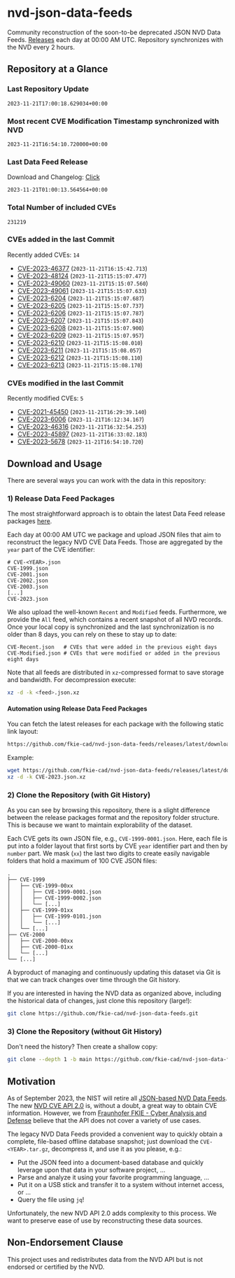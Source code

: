 # nvd-json-data-feeds

Community reconstruction of the soon-to-be deprecated JSON NVD Data Feeds. 
[Releases](https://github.com/fkie-cad/nvd-json-data-feeds/releases/latest) each day at 00:00 AM UTC.
Repository synchronizes with the NVD every 2 hours.

## Repository at a Glance

### Last Repository Update

```plain
2023-11-21T17:00:18.629034+00:00
```

### Most recent CVE Modification Timestamp synchronized with NVD

```plain
2023-11-21T16:54:10.720000+00:00
```

### Last Data Feed Release

Download and Changelog: [Click](https://github.com/fkie-cad/nvd-json-data-feeds/releases/latest)

```plain
2023-11-21T01:00:13.564564+00:00
```

### Total Number of included CVEs

```plain
231219
```

### CVEs added in the last Commit

Recently added CVEs: `14`

* [CVE-2023-46377](CVE-2023/CVE-2023-463xx/CVE-2023-46377.json) (`2023-11-21T16:15:42.713`)
* [CVE-2023-48124](CVE-2023/CVE-2023-481xx/CVE-2023-48124.json) (`2023-11-21T15:15:07.477`)
* [CVE-2023-49060](CVE-2023/CVE-2023-490xx/CVE-2023-49060.json) (`2023-11-21T15:15:07.560`)
* [CVE-2023-49061](CVE-2023/CVE-2023-490xx/CVE-2023-49061.json) (`2023-11-21T15:15:07.633`)
* [CVE-2023-6204](CVE-2023/CVE-2023-62xx/CVE-2023-6204.json) (`2023-11-21T15:15:07.687`)
* [CVE-2023-6205](CVE-2023/CVE-2023-62xx/CVE-2023-6205.json) (`2023-11-21T15:15:07.737`)
* [CVE-2023-6206](CVE-2023/CVE-2023-62xx/CVE-2023-6206.json) (`2023-11-21T15:15:07.787`)
* [CVE-2023-6207](CVE-2023/CVE-2023-62xx/CVE-2023-6207.json) (`2023-11-21T15:15:07.843`)
* [CVE-2023-6208](CVE-2023/CVE-2023-62xx/CVE-2023-6208.json) (`2023-11-21T15:15:07.900`)
* [CVE-2023-6209](CVE-2023/CVE-2023-62xx/CVE-2023-6209.json) (`2023-11-21T15:15:07.957`)
* [CVE-2023-6210](CVE-2023/CVE-2023-62xx/CVE-2023-6210.json) (`2023-11-21T15:15:08.010`)
* [CVE-2023-6211](CVE-2023/CVE-2023-62xx/CVE-2023-6211.json) (`2023-11-21T15:15:08.057`)
* [CVE-2023-6212](CVE-2023/CVE-2023-62xx/CVE-2023-6212.json) (`2023-11-21T15:15:08.110`)
* [CVE-2023-6213](CVE-2023/CVE-2023-62xx/CVE-2023-6213.json) (`2023-11-21T15:15:08.170`)


### CVEs modified in the last Commit

Recently modified CVEs: `5`

* [CVE-2021-45450](CVE-2021/CVE-2021-454xx/CVE-2021-45450.json) (`2023-11-21T16:29:39.140`)
* [CVE-2023-6006](CVE-2023/CVE-2023-60xx/CVE-2023-6006.json) (`2023-11-21T16:12:34.167`)
* [CVE-2023-46316](CVE-2023/CVE-2023-463xx/CVE-2023-46316.json) (`2023-11-21T16:32:54.253`)
* [CVE-2023-45897](CVE-2023/CVE-2023-458xx/CVE-2023-45897.json) (`2023-11-21T16:33:02.183`)
* [CVE-2023-5678](CVE-2023/CVE-2023-56xx/CVE-2023-5678.json) (`2023-11-21T16:54:10.720`)


## Download and Usage

There are several ways you can work with the data in this repository:

### 1) Release Data Feed Packages

The most straightforward approach is to obtain the latest Data Feed release packages [here](https://github.com/fkie-cad/nvd-json-data-feeds/releases/latest).

Each day at 00:00 AM UTC we package and upload JSON files that aim to reconstruct the legacy NVD CVE Data Feeds.
Those are aggregated by the `year` part of the CVE identifier:

```
# CVE-<YEAR>.json
CVE-1999.json
CVE-2001.json
CVE-2002.json
CVE-2003.json
[...]
CVE-2023.json
```

We also upload the well-known `Recent` and `Modified` feeds.
Furthermore, we provide the `All` feed, which contains a recent snapshot of all NVD records.
Once your local copy is synchronized and the last synchronization is no older than 8 days, you can rely on these to stay up to date:

```plain
CVE-Recent.json   # CVEs that were added in the previous eight days
CVE-Modified.json # CVEs that were modified or added in the previous eight days
```

Note that all feeds are distributed in `xz`-compressed format to save storage and bandwidth.
For decompression execute:

```sh
xz -d -k <feed>.json.xz
```


#### Automation using Release Data Feed Packages

You can fetch the latest releases for each package with the following static link layout:

```sh
https://github.com/fkie-cad/nvd-json-data-feeds/releases/latest/download/CVE-<YEAR>.json.xz
```

Example:

```sh
wget https://github.com/fkie-cad/nvd-json-data-feeds/releases/latest/download/CVE-2023.json.xz
xz -d -k CVE-2023.json.xz
```

### 2) Clone the Repository (with Git History)

As you can see by browsing this repository, there is a slight difference between the release packages format and the repository folder structure.
This is because we want to maintain explorability of the dataset.

Each CVE gets its own JSON file, e.g., `CVE-1999-0001.json`.
Here, each file is put into a folder layout that first sorts by CVE `year` identifier part and then by `number` part.
We mask (`xx`) the last two digits to create easily navigable folders that hold a maximum of 100 CVE JSON files:

```plain
.
├── CVE-1999
│   ├── CVE-1999-00xx
│   │   ├── CVE-1999-0001.json
│   │   ├── CVE-1999-0002.json
│   │   └── [...]
│   ├── CVE-1999-01xx
│   │   ├── CVE-1999-0101.json
│   │   └── [...]
│   └── [...]
├── CVE-2000
│   ├── CVE-2000-00xx
│   ├── CVE-2000-01xx
│   └── [...]
└── [...]
```

A byproduct of managing and continuously updating this dataset via Git is that we can track changes over time through the Git history.

If you are interested in having the NVD data as organized above, including the historical data of changes, just clone this repository (large!):

```sh
git clone https://github.com/fkie-cad/nvd-json-data-feeds.git
```

### 3) Clone the Repository (without Git History)

Don't need the history? Then create a shallow copy:

```sh
git clone --depth 1 -b main https://github.com/fkie-cad/nvd-json-data-feeds.git
```

## Motivation

As of September 2023, the NIST will retire all [JSON-based NVD Data Feeds](https://nvd.nist.gov/vuln/data-feeds#divRetirementBanner-1).
The new [NVD CVE API 2.0](https://nvd.nist.gov/developers/vulnerabilities) is, without a doubt, a great way to obtain CVE information.
However, we from [Fraunhofer FKIE - Cyber Analysis and Defense](https://www.fkie.fraunhofer.de/en/departments/cad.html) believe that the API does not cover a variety of use cases.

The legacy NVD Data Feeds provided a convenient way to quickly obtain a complete, file-based offline database snapshot; just download the `CVE-<YEAR>.tar.gz`, decompress it, and use it as you please, e.g.:

* Put the JSON feed into a document-based database and quickly leverage upon that data in your software project, ...
* Parse and analyze it using your favorite programming language, ...
* Put it on a USB stick and transfer it to a system without internet access, or ...
* Query the file using `jq`!

Unfortunately, the new NVD API 2.0 adds complexity to this process.
We want to preserve ease of use by reconstructing these data sources.

## Non-Endorsement Clause

This project uses and redistributes data from the NVD API but is not endorsed or certified by the NVD.